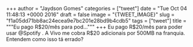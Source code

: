
+++
author = "Jaydson Gomes"
categories = ["tweet"]
date = "Tue Oct 04 11:48:13 +0000 2016"
draft = false
image = "{TWEET_IMAGE}"
slug = "f1a05dd71bb8ac24ecea9e7bc201e28bd9b4cdb5"
tags = ["tweet"]
title = """Eu pago R$20/mês para pod..."""
+++
Eu pago R$20/mês para poder usar @Spotify . A Vivo me cobra R$20 adicionais por 500MB na franquia. Entendem como isso tá errado?
